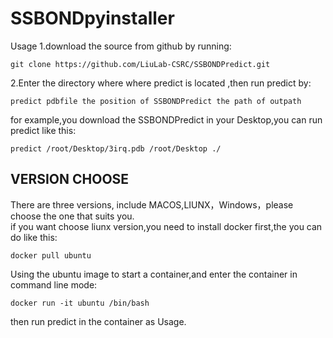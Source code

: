 # SSBONDpyinstaller
Usage
1.download the source from github by running:
```
git clone https://github.com/LiuLab-CSRC/SSBONDPredict.git
```
2.Enter the directory where where predict is located ,then run predict by:

```
predict pdbfile the position of SSBONDPredict the path of outpath
```

for example,you download the SSBONDPredict in your Desktop,you can run predict like this:
```
predict /root/Desktop/3irq.pdb /root/Desktop ./
```

## VERSION CHOOSE
There are three versions, include MACOS,LIUNX，Windows，please choose the one that suits you.  
if you want choose liunx version,you need to install docker first,the you can do like this:
```
docker pull ubuntu
```
Using the ubuntu image to start a container,and enter the container in command line mode:  
```
docker run -it ubuntu /bin/bash  
```
then run predict in the container as Usage.
